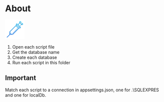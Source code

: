 ﻿# About

![Blue Injection64 64](../assets/BlueInjection64_64.png)

1. Open each script file
1. Get the database name
1. Create each database
1. Run each script in this folder

## Important

Match each script to a connection in appsettings.json, one for .\SQLEXPRES and one for localDb.
